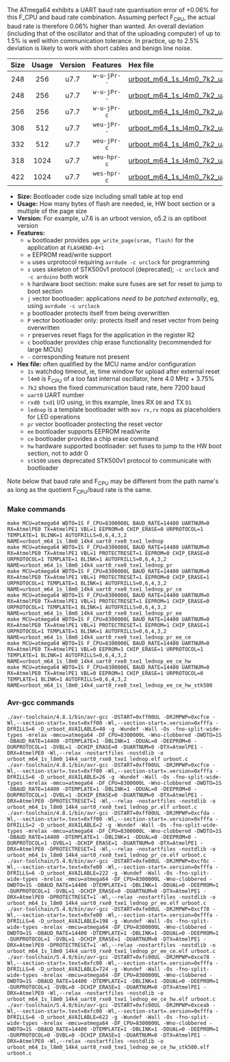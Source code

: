 The ATmega64 exhibits a UART baud rate quantisation error of +0.06% for this F_CPU and baud rate combination. Assuming perfect F<sub>CPU</sub>, the actual baud rate is therefore 0.06% higher than wanted. An overall deviation (including that of the oscillator and that of the uploading computer) of up to 1.5% is well within communication tolerance. In practice, up to 2.5% deviation is likely to work with short cables and benign line noise.

|Size|Usage|Version|Features|Hex file|
|:-:|:-:|:-:|:-:|:--|
|248|256|u7.7|`w-u-jPr--`|[urboot_m64_1s_l4m0_7k2_uart0_rxe0_txe1_lednop.hex](https://raw.githubusercontent.com/stefanrueger/urboot.hex/main/mcus/atmega64/watchdog_1_s/internal_oscillator_l%2B3.75%25/%2B4m000000_hz/%2B%2B%2B7k2_baud/uart0_rxe0_txe1/lednop/urboot_m64_1s_l4m0_7k2_uart0_rxe0_txe1_lednop.hex)|
|248|256|u7.7|`w-u-jPr--`|[urboot_m64_1s_l4m0_7k2_uart0_rxe0_txe1_lednop_pr.hex](https://raw.githubusercontent.com/stefanrueger/urboot.hex/main/mcus/atmega64/watchdog_1_s/internal_oscillator_l%2B3.75%25/%2B4m000000_hz/%2B%2B%2B7k2_baud/uart0_rxe0_txe1/lednop/urboot_m64_1s_l4m0_7k2_uart0_rxe0_txe1_lednop_pr.hex)|
|256|256|u7.7|`w-u-jPr-c`|[urboot_m64_1s_l4m0_7k2_uart0_rxe0_txe1_lednop_pr_ce.hex](https://raw.githubusercontent.com/stefanrueger/urboot.hex/main/mcus/atmega64/watchdog_1_s/internal_oscillator_l%2B3.75%25/%2B4m000000_hz/%2B%2B%2B7k2_baud/uart0_rxe0_txe1/lednop/urboot_m64_1s_l4m0_7k2_uart0_rxe0_txe1_lednop_pr_ce.hex)|
|308|512|u7.7|`weu-jPr--`|[urboot_m64_1s_l4m0_7k2_uart0_rxe0_txe1_lednop_pr_ee.hex](https://raw.githubusercontent.com/stefanrueger/urboot.hex/main/mcus/atmega64/watchdog_1_s/internal_oscillator_l%2B3.75%25/%2B4m000000_hz/%2B%2B%2B7k2_baud/uart0_rxe0_txe1/lednop/urboot_m64_1s_l4m0_7k2_uart0_rxe0_txe1_lednop_pr_ee.hex)|
|332|512|u7.7|`weu-jPr-c`|[urboot_m64_1s_l4m0_7k2_uart0_rxe0_txe1_lednop_pr_ee_ce.hex](https://raw.githubusercontent.com/stefanrueger/urboot.hex/main/mcus/atmega64/watchdog_1_s/internal_oscillator_l%2B3.75%25/%2B4m000000_hz/%2B%2B%2B7k2_baud/uart0_rxe0_txe1/lednop/urboot_m64_1s_l4m0_7k2_uart0_rxe0_txe1_lednop_pr_ee_ce.hex)|
|318|1024|u7.7|`weu-hpr-c`|[urboot_m64_1s_l4m0_7k2_uart0_rxe0_txe1_lednop_ee_ce_hw.hex](https://raw.githubusercontent.com/stefanrueger/urboot.hex/main/mcus/atmega64/watchdog_1_s/internal_oscillator_l%2B3.75%25/%2B4m000000_hz/%2B%2B%2B7k2_baud/uart0_rxe0_txe1/lednop/urboot_m64_1s_l4m0_7k2_uart0_rxe0_txe1_lednop_ee_ce_hw.hex)|
|422|1024|u7.7|`wes-hpr-c`|[urboot_m64_1s_l4m0_7k2_uart0_rxe0_txe1_lednop_ee_ce_hw_stk500.hex](https://raw.githubusercontent.com/stefanrueger/urboot.hex/main/mcus/atmega64/watchdog_1_s/internal_oscillator_l%2B3.75%25/%2B4m000000_hz/%2B%2B%2B7k2_baud/uart0_rxe0_txe1/lednop/urboot_m64_1s_l4m0_7k2_uart0_rxe0_txe1_lednop_ee_ce_hw_stk500.hex)|

- **Size:** Bootloader code size including small table at top end
- **Usage:** How many bytes of flash are needed, ie, HW boot section or a multiple of the page size
- **Version:** For example, u7.6 is an urboot version, o5.2 is an optiboot version
- **Features:**
  + `w` bootloader provides `pgm_write_page(sram, flash)` for the application at `FLASHEND-4+1`
  + `e` EEPROM read/write support
  + `u` uses urprotocol requiring `avrdude -c urclock` for programming
  + `s` uses skeleton of STK500v1 protocol (deprecated); `-c urclock` and `-c arduino` both work
  + `h` hardware boot section: make sure fuses are set for reset to jump to boot section
  + `j` vector bootloader: applications *need to be patched externally*, eg, using `avrdude -c urclock`
  + `p` bootloader protects itself from being overwritten
  + `P` vector bootloader only: protects itself and reset vector from being overwritten
  + `r` preserves reset flags for the application in the register R2
  + `c` bootloader provides chip erase functionality (recommended for large MCUs)
  + `-` corresponding feature not present
- **Hex file:** often qualified by the MCU name and/or configuration
  + `1s` watchdog timeout, ie, time window for upload after external reset
  + `l4m0` is F<sub>CPU</sub> of a too fast internal oscillator, here 4.0 MHz + 3.75%
  + `7k2` shows the fixed communication baud rate, here 7200 baud
  + `uart0` UART number
  + `rxd0 txd1` I/O using, in this example, lines RX `D0` and TX `D1`
  + `lednop` is a template bootloader with `mov rx,rx` nops as placeholders for LED operations
  + `pr` vector bootloader protecting the reset vector
  + `ee` bootloader supports EEPROM read/write
  + `ce` bootloader provides a chip erase command
  + `hw` hardware supported bootloader: set fuses to jump to the HW boot section, not to addr 0
  + `stk500` uses deprecated STK500v1 protocol to communicate with bootloader


Note below that baud rate and F<sub>CPU</sub> may be different from the path name's as long as the quotient F<sub>CPU</sub>/baud rate is the same.

### Make commands
```
make MCU=atmega64 WDTO=1S F_CPU=8300000L BAUD_RATE=14400 UARTNUM=0 RX=AtmelPE0 TX=AtmelPE1 VBL=1 EEPROM=0 CHIP_ERASE=0 URPROTOCOL=1 TEMPLATE=1 BLINK=1 AUTOFRILLS=0,6,4,3,2 NAME=urboot_m64_1s_l8m0_14k4_uart0_rxe0_txe1_lednop
make MCU=atmega64 WDTO=1S F_CPU=8300000L BAUD_RATE=14400 UARTNUM=0 RX=AtmelPE0 TX=AtmelPE1 VBL=1 PROTECTRESET=1 EEPROM=0 CHIP_ERASE=0 URPROTOCOL=1 TEMPLATE=1 BLINK=1 AUTOFRILLS=0,6,4,3,2 NAME=urboot_m64_1s_l8m0_14k4_uart0_rxe0_txe1_lednop_pr
make MCU=atmega64 WDTO=1S F_CPU=8300000L BAUD_RATE=14400 UARTNUM=0 RX=AtmelPE0 TX=AtmelPE1 VBL=1 PROTECTRESET=1 EEPROM=0 CHIP_ERASE=1 URPROTOCOL=1 TEMPLATE=1 BLINK=1 AUTOFRILLS=0,6,4,3,2 NAME=urboot_m64_1s_l8m0_14k4_uart0_rxe0_txe1_lednop_pr_ce
make MCU=atmega64 WDTO=1S F_CPU=8300000L BAUD_RATE=14400 UARTNUM=0 RX=AtmelPE0 TX=AtmelPE1 VBL=1 PROTECTRESET=1 EEPROM=1 CHIP_ERASE=0 URPROTOCOL=1 TEMPLATE=1 BLINK=1 AUTOFRILLS=0,6,4,3,2 NAME=urboot_m64_1s_l8m0_14k4_uart0_rxe0_txe1_lednop_pr_ee
make MCU=atmega64 WDTO=1S F_CPU=8300000L BAUD_RATE=14400 UARTNUM=0 RX=AtmelPE0 TX=AtmelPE1 VBL=1 PROTECTRESET=1 EEPROM=1 CHIP_ERASE=1 URPROTOCOL=1 TEMPLATE=1 BLINK=1 AUTOFRILLS=0,6,4,3,2 NAME=urboot_m64_1s_l8m0_14k4_uart0_rxe0_txe1_lednop_pr_ee_ce
make MCU=atmega64 WDTO=1S F_CPU=8300000L BAUD_RATE=14400 UARTNUM=0 RX=AtmelPE0 TX=AtmelPE1 VBL=0 EEPROM=1 CHIP_ERASE=1 URPROTOCOL=1 TEMPLATE=1 BLINK=1 AUTOFRILLS=0,6,4,3,2 NAME=urboot_m64_1s_l8m0_14k4_uart0_rxe0_txe1_lednop_ee_ce_hw
make MCU=atmega64 WDTO=1S F_CPU=8300000L BAUD_RATE=14400 UARTNUM=0 RX=AtmelPE0 TX=AtmelPE1 VBL=0 EEPROM=1 CHIP_ERASE=1 URPROTOCOL=0 TEMPLATE=1 BLINK=1 AUTOFRILLS=0,6,4,3,2 NAME=urboot_m64_1s_l8m0_14k4_uart0_rxe0_txe1_lednop_ee_ce_hw_stk500
```

### Avr-gcc commands
```
./avr-toolchain/4.8.1/bin/avr-gcc -DSTART=0xff00UL -DRJMPWP=0xcfce -Wl,--section-start=.text=0xff00 -Wl,--section-start=.version=0xfffa -DFRILLS=6 -D_urboot_AVAILABLE=40 -g -Wundef -Wall -Os -fno-split-wide-types -mrelax -mmcu=atmega64 -DF_CPU=8300000L -Wno-clobbered -DWDTO=1S -DBAUD_RATE=14400 -DTEMPLATE=1 -DBLINK=1 -DDUAL=0 -DEEPROM=0 -DURPROTOCOL=1 -DVBL=1 -DCHIP_ERASE=0 -DUARTNUM=0 -DTX=AtmelPE1 -DRX=AtmelPE0 -Wl,--relax -nostartfiles -nostdlib -o urboot_m64_1s_l8m0_14k4_uart0_rxe0_txe1_lednop.elf urboot.c
./avr-toolchain/4.8.1/bin/avr-gcc -DSTART=0xff00UL -DRJMPWP=0xcfce -Wl,--section-start=.text=0xff00 -Wl,--section-start=.version=0xfffa -DFRILLS=6 -D_urboot_AVAILABLE=26 -g -Wundef -Wall -Os -fno-split-wide-types -mrelax -mmcu=atmega64 -DF_CPU=8300000L -Wno-clobbered -DWDTO=1S -DBAUD_RATE=14400 -DTEMPLATE=1 -DBLINK=1 -DDUAL=0 -DEEPROM=0 -DURPROTOCOL=1 -DVBL=1 -DCHIP_ERASE=0 -DUARTNUM=0 -DTX=AtmelPE1 -DRX=AtmelPE0 -DPROTECTRESET=1 -Wl,--relax -nostartfiles -nostdlib -o urboot_m64_1s_l8m0_14k4_uart0_rxe0_txe1_lednop_pr.elf urboot.c
./avr-toolchain/4.8.1/bin/avr-gcc -DSTART=0xff00UL -DRJMPWP=0xcfda -Wl,--section-start=.text=0xff00 -Wl,--section-start=.version=0xfffa -DFRILLS=2 -D_urboot_AVAILABLE=2 -g -Wundef -Wall -Os -fno-split-wide-types -mrelax -mmcu=atmega64 -DF_CPU=8300000L -Wno-clobbered -DWDTO=1S -DBAUD_RATE=14400 -DTEMPLATE=1 -DBLINK=1 -DDUAL=0 -DEEPROM=0 -DURPROTOCOL=1 -DVBL=1 -DCHIP_ERASE=1 -DUARTNUM=0 -DTX=AtmelPE1 -DRX=AtmelPE0 -DPROTECTRESET=1 -Wl,--relax -nostartfiles -nostdlib -o urboot_m64_1s_l8m0_14k4_uart0_rxe0_txe1_lednop_pr_ce.elf urboot.c
./avr-toolchain/5.4.0/bin/avr-gcc -DSTART=0xfe00UL -DRJMPWP=0xcf6c -Wl,--section-start=.text=0xfe00 -Wl,--section-start=.version=0xfffa -DFRILLS=6 -D_urboot_AVAILABLE=222 -g -Wundef -Wall -Os -fno-split-wide-types -mrelax -mmcu=atmega64 -DF_CPU=8300000L -Wno-clobbered -DWDTO=1S -DBAUD_RATE=14400 -DTEMPLATE=1 -DBLINK=1 -DDUAL=0 -DEEPROM=1 -DURPROTOCOL=1 -DVBL=1 -DCHIP_ERASE=0 -DUARTNUM=0 -DTX=AtmelPE1 -DRX=AtmelPE0 -DPROTECTRESET=1 -Wl,--relax -nostartfiles -nostdlib -o urboot_m64_1s_l8m0_14k4_uart0_rxe0_txe1_lednop_pr_ee.elf urboot.c
./avr-toolchain/5.4.0/bin/avr-gcc -DSTART=0xfe00UL -DRJMPWP=0xcf78 -Wl,--section-start=.text=0xfe00 -Wl,--section-start=.version=0xfffa -DFRILLS=6 -D_urboot_AVAILABLE=198 -g -Wundef -Wall -Os -fno-split-wide-types -mrelax -mmcu=atmega64 -DF_CPU=8300000L -Wno-clobbered -DWDTO=1S -DBAUD_RATE=14400 -DTEMPLATE=1 -DBLINK=1 -DDUAL=0 -DEEPROM=1 -DURPROTOCOL=1 -DVBL=1 -DCHIP_ERASE=1 -DUARTNUM=0 -DTX=AtmelPE1 -DRX=AtmelPE0 -DPROTECTRESET=1 -Wl,--relax -nostartfiles -nostdlib -o urboot_m64_1s_l8m0_14k4_uart0_rxe0_txe1_lednop_pr_ee_ce.elf urboot.c
./avr-toolchain/5.4.0/bin/avr-gcc -DSTART=0xfc00UL -DRJMPWP=0xce78 -Wl,--section-start=.text=0xfc00 -Wl,--section-start=.version=0xfffa -DFRILLS=6 -D_urboot_AVAILABLE=724 -g -Wundef -Wall -Os -fno-split-wide-types -mrelax -mmcu=atmega64 -DF_CPU=8300000L -Wno-clobbered -DWDTO=1S -DBAUD_RATE=14400 -DTEMPLATE=1 -DBLINK=1 -DDUAL=0 -DEEPROM=1 -DURPROTOCOL=1 -DVBL=0 -DCHIP_ERASE=1 -DUARTNUM=0 -DTX=AtmelPE1 -DRX=AtmelPE0 -Wl,--relax -nostartfiles -nostdlib -o urboot_m64_1s_l8m0_14k4_uart0_rxe0_txe1_lednop_ee_ce_hw.elf urboot.c
./avr-toolchain/5.4.0/bin/avr-gcc -DSTART=0xfc00UL -DRJMPWP=0xceab -Wl,--section-start=.text=0xfc00 -Wl,--section-start=.version=0xfffa -DFRILLS=6 -D_urboot_AVAILABLE=622 -g -Wundef -Wall -Os -fno-split-wide-types -mrelax -mmcu=atmega64 -DF_CPU=8300000L -Wno-clobbered -DWDTO=1S -DBAUD_RATE=14400 -DTEMPLATE=1 -DBLINK=1 -DDUAL=0 -DEEPROM=1 -DURPROTOCOL=0 -DVBL=0 -DCHIP_ERASE=1 -DUARTNUM=0 -DTX=AtmelPE1 -DRX=AtmelPE0 -Wl,--relax -nostartfiles -nostdlib -o urboot_m64_1s_l8m0_14k4_uart0_rxe0_txe1_lednop_ee_ce_hw_stk500.elf urboot.c
```

